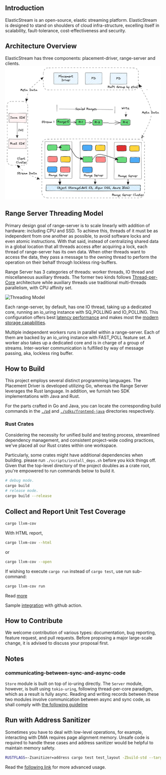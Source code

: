## Introduction
ElasticStream is an open-source, elastic streaming platform. ElasticStream is designed to stand on shoulders of cloud infra-structure,
excelling itself in scalability, fault-tolerance, cost-effectiveness and security.



## Architecture Overview
ElasticStream has three components: placement-driver, range-server and clients.
![Arch](docs/images/elastic-stream-arc.png)

## Range Server Threading Model
Primary design goal of range-server is to scale linearly with addition of hardware: including CPU and SSD. To achieve this, threads of it must be as independent from one another as possible, to avoid software locks and even atomic instructions. With that said, instead of centralizing shared data in a global location that all threads access after acquiring a lock, each thread of range-server has its own data. When other threads want to access the data, they pass a message to the owning thread to perform the operation on their behalf through lockless ring-buffers.

Range Server has 3 categories of threads: worker threads, IO thread and miscellaneous auxiliary threads. The former two kinds follows [Thread-per-Core](https://www.datadoghq.com/blog/engineering/introducing-glommio/) architecture while auxiliary threads use traditional multi-threads parallelism, with CPU affinity set.

![Threading Model](assets/threading_model.png)

Each range-server, by default, has one IO thread, taking up a dedicated core, running an io_uring instance with SQ_POLLING and IO_POLLING. This configuration offers best [latency performance](docs/benchmark.md) and makes most the [modern storage capabilities](https://atlarge-research.com/pdfs/2022-systor-apis.pdf).

Multiple independent workers runs in parallel within a range-server. Each of them are backed by an io_uring instance with FAST_POLL feature set. A worker also takes up a dedicated core and is in charge of a group of streams. Inter-worker communication is fulfilled by way of message passing, aka, lockless ring buffer.

## How to Build

This project employs several distinct programming languages. The Placement Driver is developed utilizing Go, whereas the Range Server leverages the Rust language. In addition, we furnish two SDK implementations with Java and Rust.

For the parts crafted in Go and Java, you can locate the corresponding build commands in the [`./pd`](./pd) and [`./sdks/frontend-java`](./sdks/frontend-java) directories respectively.

### Rust Crates

Considering the necessity for unified build and testing process, streamlined dependency management, and consistent project-wide coding practices, we've placed all our Rust crates within one workspace.

Particularly, some crates might have additional dependencies when building. please run `./scripts/install_deps.sh` before you kick things off. Given that the top-level directory of the project doubles as a crate root, you're empowered to run commands below to build it.

```sh
# debug mode.
cargo build
# release mode.
cargo build --release
```

## Collect and Report Unit Test Coverage

```sh
cargo llvm-cov
```

With HTML report,
```sh
cargo llvm-cov --html
```
or
```sh
cargo llvm-cov --open
```

If wishing to execute `cargo run` instead of `cargo test`, use run sub-command:

```sh
cargo llvm-cov run
```

Read [more](https://crates.io/crates/cargo-llvm-cov)

Sample [integration](https://github.com/taiki-e/cargo-llvm-cov) with github action.

## How to Contribute
We welcome contribution of various types: documentation, bug reporting, feature request, and pull requests. Before proposing a major large-scale change, it is advised to discuss your proposal first.

## Notes

### **communicating-between-sync-and-async-code**
`Store` module is built on top of io-uring directly. The `Server` module, however, is built using `tokio-uring`, following thread-per-core paradigm, which as a result is fully async. Reading and writing records between these two modules involve communication between async and sync code, as shall comply with [the following guideline](https://docs.rs/tokio/latest/tokio/sync/mpsc/index.html#communicating-between-sync-and-async-code)

## Run with Address Sanitizer

Sometimes you have to deal with low-level operations, for example, interacting with DMA requires page alignment memory. Unsafe code is required to handle these cases and address sanitizer would be helpful to maintain memory safety.

```sh
RUSTFLAGS=-Zsanitizer=address cargo test test_layout -Zbuild-std --target x86_64-unknown-linux-gnu
```
Read the [following link](https://doc.rust-lang.org/beta/unstable-book/compiler-flags/sanitizer.html) for more advanced usage.
